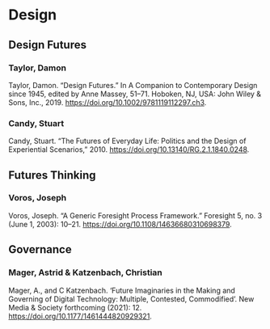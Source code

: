 # Design
## Design Futures

### Taylor, Damon
Taylor, Damon. “Design Futures.” In A Companion to Contemporary Design since 1945, edited by Anne Massey, 51–71. Hoboken, NJ, USA: John Wiley & Sons, Inc., 2019. https://doi.org/10.1002/9781119112297.ch3.

### Candy, Stuart
Candy, Stuart. “The Futures of Everyday Life: Politics and the Design of Experiential Scenarios,” 2010. https://doi.org/10.13140/RG.2.1.1840.0248.

## Futures Thinking
### Voros, Joseph
Voros, Joseph. “A Generic Foresight Process Framework.” Foresight 5, no. 3 (June 1, 2003): 10–21. https://doi.org/10.1108/14636680310698379.

## Governance
### Mager, Astrid & Katzenbach, Christian
Mager, A., and C Katzenbach. ‘Future Imaginaries in the Making and Governing of Digital Technology: Multiple, Contested, Commodified’. New Media & Society forthcoming (2021): 12. https://doi.org/10.1177/1461444820929321.
